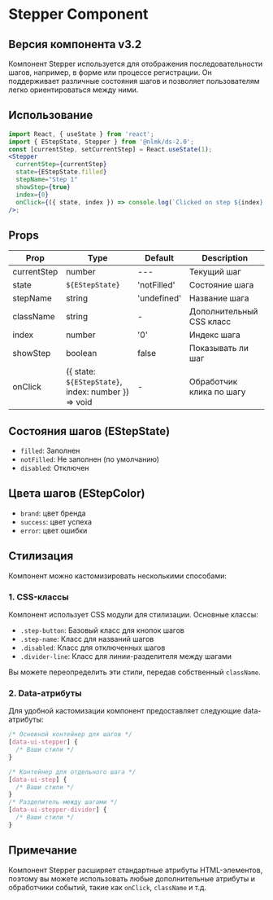 # Stepper Component

## Версия компонента v3.2

Компонент Stepper используется для отображения последовательности шагов, например, в форме или процессе регистрации. Он поддерживает различные состояния шагов и позволяет пользователям легко ориентироваться между ними.

## Использование

```jsx
import React, { useState } from 'react';
import { EStepState, Stepper } from '@nlmk/ds-2.0';
const [currentStep, setCurrentStep] = React.useState(1);
<Stepper
  currentStep={currentStep}
  state={EStepState.filled}
  stepName="Step 1"
  showStep={true}
  index={0}
  onClick={({ state, index }) => console.log(`Clicked on step ${index} with state ${state}`)}
/>;
```

## Props

| Prop        | Type                                                | Default     | Description              |
| ----------- | --------------------------------------------------- | ----------- | ------------------------ |
| currentStep | number                                              | ---         | Текущий шаг              |
| state       | `${EStepState}`                                     | 'notFilled' | Состояние шага           |
| stepName    | string                                              | 'undefined' | Название шага            |
| className   | string                                              | -           | Дополнительный CSS класс |
| index       | number                                              | '0'         | Индекс шага              |
| showStep    | boolean                                             | false       | Показывать ли шаг        |
| onClick     | ({ state: `${EStepState}`, index: number }) => void | -           | Обработчик клика по шагу |

## Состояния шагов (EStepState)

- `filled`: Заполнен
- `notFilled`: Не заполнен (по умолчанию)
- `disabled`: Отключен

## Цвета шагов (EStepColor)

- `brand`: цвет бренда
- `success`: цвет успеха
- `error`: цвет ошибки

## Стилизация

Компонент можно кастомизировать несколькими способами:

### 1. CSS-классы

Компонент использует CSS модули для стилизации. Основные классы:

- `.step-button`: Базовый класс для кнопок шагов
- `.step-name`: Класс для названий шагов
- `.disabled`: Класс для отключенных шагов
- `.divider-line`: Класс для линии-разделителя между шагами

Вы можете переопределить эти стили, передав собственный `className`.

### 2. Data-атрибуты

Для удобной кастомизации компонент предоставляет следующие data-атрибуты:

```css
/* Основной контейнер для шагов */
[data-ui-stepper] {
  /* Ваши стили */
}

/* Контейнер для отдельного шага */
[data-ui-step] {
  /* Ваши стили */
}
/* Разделитель между шагами */
[data-ui-stepper-divider] {
  /* Ваши стили */
}
```

## Примечание

Компонент Stepper расширяет стандартные атрибуты HTML-элементов, поэтому вы можете использовать любые дополнительные атрибуты и обработчики событий, такие как `onClick`, `className` и т.д.
